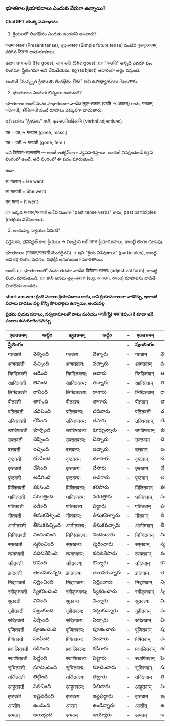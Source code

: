 
### భూతకాల క్రియాపదాలు ఎందుకు వేరుగా ఉన్నాయి?
#### ChatGPT యొక్క సమాధానం
1. క్రియలలో లింగభేదం ఎందుకు ఉండదని అంటారు?

वर्‍तमानकालः (Present tense), लृट्-लकारः (Simple future tense) వంటివి कृतकृत्यत्वम् కలిగిన टिङन्त ధాతురూపాలు.

ఉదా: सः गच्छति (He goes), सा गच्छति (She goes).
👉 "गच्छति" అన్నది ఎవరూ పుం లింగమా, స్త్రీలింగమా అని వేరుచేయదు. కర్త (subject) ఆధారంగా అర్థం వస్తుంది.

అందుకే "సంస్కృత క్రియలకు లింగభేదం లేదు" అని ఉపాధ్యాయులు చెబుతారు.

2. భూతకాలం ఎందుకు భిన్నంగా ఉంటుంది?

భూతకాలం అంటే మనం సాధారణంగా వాడేది लुङ्-लकारः (पठति → अपठत्) కాదు,
गतवान्, पठितवती, क्रीडितवती వంటి రూపాలు ఎక్కువగా వాడుతారు.

ఇవి అసలు "క్రియలు" కాదే, कृदन्तप्रातिपदिकानि (verbal adjectives).

गत + वत् → गतवान् (gone, masc.)

गत + वती → गतवती (gone, fem.)

ఇవి विशेषण-स्वरूपाणि — అంటే అజెక్టివ్‌లాగా వ్యవహరిస్తాయి.
అందుకే వివక్షించబడే కర్త ఏ లింగంలో ఉంటే, అదే లింగంలో ఈ పదం మారుతుంది.

ఉదా:

सः गतवान् = He went

सा गतवती = She went

तत् गतम् = It went

👉 ఇక్కడ गतवान्/गतवती అనేవి నిజంగా "past tense verbs" కాదు, past participles (గతక్రియ విశేషణాలు).

3. అందువల్ల న్యాయం ఏమిటి?

వర్తమాన, భవిష్యత్ కాల క్రియలు → నిజమైన టिङन्त క్రియారూపాలు, కాబట్టి లింగం చూపవు.

భూతకాలం (गतवान्/गतवती మొదలైనవి) → ఇవి "క్రియ విశేషణాలు" (participles), కాబట్టి అవి కర్త లింగం, వచనం, విభక్తికి అనుగుణంగా మారతాయి.

అంటే:
👉 భూతకాలంలో మనం తరచూ వాడేది विशेषण-स्वरूपः (adjectival form), కాబట్టి లింగం మారుతుంది.
👉 కానీ అసలు लुङ्-लकारः (e.g. अगच्छत्, अपठत्) రూపాలను వాడితే లింగభేదం ఉండదు.

**short answer: క్రింది పదాలు క్రియాపదాలు కాదు, కాని క్రియాపదాలుగా వాడొచ్చు, ఇలాంటి పదాలు వాడటం వల్ల కొన్ని సౌలభ్యాలు ఉన్నాయి, అందువల్ల**



**ప్రథమ పురుష పదాలు, సర్వనామాలతో పాటు మరియు भवती(స్త్రీ) भवान्(పుం) కి కూడా ఇవే పదాలు ఉపయోగించవచ్చు**

| एकवचनम् | అర్థం | बहुवचनम् | అర్థం | - | एकवचनम् | అర్థం | बहुवचनम् | అర్థం |
|----------|--------|--------|------| ---|-------|--------|-------|-------|
|**స్త్రీలింగం**||||-|**పుంలింగం**||||
| गतवाती  | వెళ్ళింది | गतवत्य: | వెళ్ళారు | - | गतवान् | వెళ్ళాడు | गतवन्त: | వెళ్ళారు |
| आगतवती | వచ్చింది | आगतवत्य: | వచ్చారు | - |  आगतवान् | వచ్చాడు | आगतवन्त: | వచ్చారు |
| क्रिडितवती | ఆడింది | क्रिडितवत्य: | ఆడారు | - | क्रिडितवान् | ఆడాడు | क्रिडितवन्त: | ఆడారు |
| खादितवती  | తినింది | खादितवत्य: | తిన్నారు | - | खादितवान् | తిన్నాడు | खादितवन्त: | తిన్నారు |
| लिखितवती | రాసింది | लिखितवत्य: | రాశారు | - | लिखितवान् | రాసాడు | लिखितवन्त: | రాశారు |
| पीतवती | తాగింది | पीतवत्य: | తాగారు | - | पीतवान् | తాగాడు | पीतवन्त: | తాగారు |
| पठितवती | చదివింది | पठितवत्य: | చదివారు | - | पठितवती | చదివాడు | पठितवन्त: | చదివారు |
| उत्थितवती | లేసింది | उत्थितवत्य: | లేసారు | - | उत्थितवान् | లేసాడు | उत्थितवन्त: | లేసారు |
| उपविष्टवती | కూర్చింది | उपविष्टवत्य: | కూర్చున్నారు | - | उपविष्टवान् | కూర్చున్నాడు | उपविष्टवन्त: | కూర్చున్నారు |
| उक्तवती | చెప్పింది | उक्ततवत्य: | చెప్పారు | - | उक्तवान् | చెప్పాడు | उक्ततवन्त: | చెప్పారు |
| दत्तवती | ఇచ్చింది | दत्तवत्य: | ఇచ్చారు | - | दत्तवान् | ఇచ్చాడు | दत्तवन्त: | ఇచ్చారు |
| दृष्टवती | చూసింది | दृष्टवत्य: | చూసారు | - | दृष्टवान् | చూసాడు | दृष्टवन्त: | చూసారు |
| कृतवती | చేసింది | कृतवत्य: | చేసారు | - | कृतवान् | చేసాడు | कृतवन्त: | చేసారు |
| पृष्टवती | అడిగింది | पृष्टवत्य: | అడిగారు | - | पृष्टवान् | అడిగాడు | पृष्टवन्त: | అడిగారు |
| मिलितवती | కలిసింది | मिलितवत्य: | కలిసారు | - | मिलितवान् | కలిసాడు | मिलितवन्त: | కలిసారు |
| धावितवती | పరిగెత్తింది | धावितवत्य: | పరిగెత్తారు | - | धावितवान् | పరిగెత్తాడు | धावितवन्त: | పరిగెత్తారు |
| पतितवती | పడింది | पतितवत्य: | పడ్డారు | - | पतितवान् | పడ్డాడు | पतितवन्त: | పడ్డారు |
| नीतवती | తీసుకవేళ్ళింది  | नीतवत्य: | తీసుకవెళ్ళారు  | - | नीतवान् | తీసుకవేళ్ళాడు | नीतवन्त: | తీసుకవెళ్ళారు |
| आनीतवती | తీసుకవచ్చింది | आनीतवत्य: | తీసుకవచ్చారు | - | आनीतवान् | తీసుకవచ్చాడు | आनीतवन्त: | తీసుకవచ్చారు |
| निन्दितवती | నిందించింది | निन्दितवत्य: | నిందించారు | - | निन्दितवान् | నిందించాడు | निन्दितवन्त: | నిందించారు |
| स्मृतवती | స్మరించింది | स्मृतवत्य: | స్మరించారు | - | स्मृतवान् | స్మరించాడు | स्मृतवन्त: | స్మరించారు |
| त्यक्तवती | వదిలివేసింది | त्यक्तवत्य: | వదిలివేసారు | - | त्यक्तवान् | వదిలివేసాడు | त्यक्तवन्त: | వదిలివేసారు |
| क्रीतवती | కొనింది | क्रीतवत्य: | కొన్నారు | - | क्रीतवान् | కొన్నాడు | क्रीतवन्त: | కొన్నారు |
| ज्ञातवती | తెలుసుకున్నది | ज्ञातवत्य: | తెలుసకున్నారు | - | ज्ञातवान् | తెలుసుకున్నాడు | ज्ञातवन्त: | తెలుసకున్నారు |
| निद्राणवती | నిద్రించింది | निद्राणवत्य: | నిద్రించారు | - | निद्राणवान् | నిద్రించాడు | निद्राणवन्त:  | నిద్రించారు |
| स्वीकृतवती | స్వీకరించింది | स्वीकृतवत्य: | స్వీకరించారు | - | स्वीकृतवान् | స్వీకరించాడు | स्वीकृतवन्त: | స్వీకరించారు |
| श्रुतवती | వినింది | श्रुतवन्त | విన్నారు | - | श्रुतवत्य: | విన్నాడు | श्रुतवन्त: | విన్నారు |
| गृहीतवती | పట్టుకుంది | गृहीतवत्य: | పట్టుకున్నారు | - | गृहीतवान् | పట్టుకున్నాడు | गृहीतवन्त: | పట్టుకున్నారు |
| रुदितवती | ఏడ్చింది | रुदितवत्य: | ఏడ్చారు | - | रुदितवान् | ఏడ్చాడు | रुदितवन्त: | ఏడ్చారు |
| पूजितवती | పూజించింది | पूजितवत्य: | పూజించారు | - | पूजितवान् | పూజించాడు  | पूजितवन्त: | పూజించారు |
| प्रेषितवती | పంపింది | प्रेषितवत्य: | పంపారు | - | प्रेषितवान् | పంపాడు | प्रेषितवन्त: | పంపారు |
| प्रक्षालितवती | కడిగింది | प्रक्षालिवत्य: | కడిగారు | - | प्रक्षालितवान् | కడిగాడు | प्रक्षालिवन्त: | కడిగారు |
| स्थापितवती | పెట్టింది | स्थापितवत्य: | పెట్టారు | - | स्थापितवान् | పెట్టాడు | स्थापितवन्त: | పెట్టారు |
| सूचितवती | సూచించింది | सूचितवत्य: | సూచించారు | - | सूचितवान् | సూచించాడు | सूचितवन्त: | సూచించారు |
| तर्जितवती | తిట్టింది | तर्जितवत्य: | తిట్టారు | - | तर्जितवान् | తిట్టాడు | तर्जितवन्त: | తిట్టారు |
| आहूतवती | పిలిచింది | आहूतवत्य: | పిలిచారు | - | आहूतवान् | పిలిచాడు | आहूतवन्त: | పిలిచారు |
| इष्टवती | ఇష్టపడింది | इष्टवत्य: | ఇష్టపడ్డారు | - | इष्टवान् | ఇష్టపడ్డాడు | इष्टवन्त: | ఇష్టపడ్డారు |
| आसीत् | ఉండింది | आसन् | ఉండిన్నారు | - | आसीत् | ఉండింది | आसन् | ఉండిన్నారు |
| अभवत् | అయ్యింది  | अभवन् | అయ్యారు | - | अभवत् | అయ్యింది | अभवन् | అయ్యారు |

